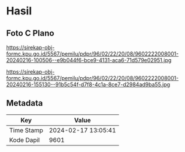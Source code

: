 # Hasil

## Foto C Plano

https://sirekap-obj-formc.kpu.go.id/5567/pemilu/pdpr/96/02/22/20/08/9602222008001-20240216-100506--e9b044f6-bce9-4131-aca6-71d579e02951.jpg

https://sirekap-obj-formc.kpu.go.id/5567/pemilu/pdpr/96/02/22/20/08/9602222008001-20240216-155130--91b5c54f-d7f8-4c1a-8ce7-d2984ad9ba55.jpg


## Metadata

| Key        | Value               |
| ---------- | ------------------- |
| Time Stamp | 2024-02-17 13:05:41 |
| Kode Dapil | 9601                |



